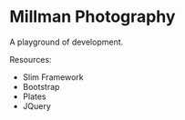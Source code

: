 # Millman Photography
A playground of development.

Resources:
* Slim Framework
* Bootstrap
* Plates
* JQuery
